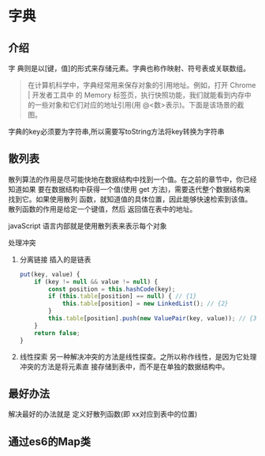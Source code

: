 # 字典

## 介绍

字 典则是以[键，值]的形式来存储元素。字典也称作映射、符号表或关联数组。

>在计算机科学中，字典经常用来保存对象的引用地址。例如，打开 Chrome | 开发者工具中 的 Memory 标签页，执行快照功能，我们就能看到内存中的一些对象和它们对应的地址引用(用 @<数>表示)。下面是该场景的截图。

字典的key必须要为字符串,所以需要写toString方法将key转换为字符串

## 散列表

散列算法的作用是尽可能快地在数据结构中找到一个值。在之前的章节中，你已经知道如果 要在数据结构中获得一个值(使用 get 方法)，需要迭代整个数据结构来找到它。如果使用散列 函数，就知道值的具体位置，因此能够快速检索到该值。散列函数的作用是给定一个键值，然后 返回值在表中的地址。

javaScript 语言内部就是使用散列表来表示每个对象

处理冲突

1. 分离链接
    插入的是链表

    ```js
    put(key, value) {
        if (key != null && value != null) {
            const position = this.hashCode(key);
            if (this.table[position] == null) { // {1}
                this.table[position] = new LinkedList(); // {2}
            }
            this.table[position].push(new ValuePair(key, value)); // {3} return true;
        }
        return false;
    }
    ```

2. 线性探索
    另一种解决冲突的方法是线性探查。之所以称作线性，是因为它处理冲突的方法是将元素直
接存储到表中，而不是在单独的数据结构中。

## 最好办法

解决最好的办法就是 定义好散列函数(即 xx对应到表中的位置)

## 通过es6的Map类
